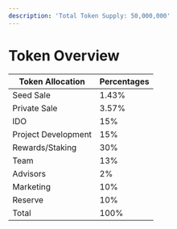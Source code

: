 ```yaml
---
description: 'Total Token Supply: 50,000,000'
---
```


# Token Overview

| Token Allocation    | Percentages |
| ------------------- | ----------- |
| Seed Sale           | 1.43%       |
| Private Sale        | 3.57%       |
| IDO                 | 15%         |
| Project Development | 15%         |
| Rewards/Staking     | 30%         |
| Team                | 13%         |
| Advisors            | 2%          |
| Marketing           | 10%         |
| Reserve             | 10%         |
| Total               | 100%        |
